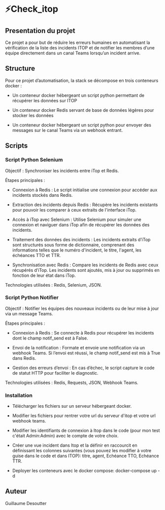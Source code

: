 # ⚡Check_itop

  
  
  

## Presentation du projet

  

Ce projet a pour but de réduire les erreurs humaines en automatisant la vérification de la liste des incidents ITOP et de notifier les membres d’une équipe directement dans un canal Teams lorsqu’un incident arrive.

  

## Structure

  

Pour ce projet d’automatisation, la stack se décompose en trois conteneurs docker :

-  Un conteneur docker hébergeant un script python permettant de récupérer les données sur ITOP

-  Un conteneur docker Redis servant de base de données légères pour stocker les données

-  Un conteneur docker hébergeant un script python pour envoyer des messages sur le canal Teams via un webhook entrant.

  

## Scripts

  

### Script Python Selenium
  

Objectif : Synchroniser les incidents entre iTop et Redis.

Étapes principales :

- Connexion à Redis : Le script initialise une connexion pour accéder aux incidents stockés dans Redis.

- Extraction des incidents depuis Redis : Récupère les incidents existants pour pouvoir les comparer à ceux extraits de l'interface iTop.

- Accès à iTop avec Selenium : Utilise Selenium pour simuler une connexion et naviguer dans iTop afin de récupérer les données des incidents.

- Traitement des données des incidents : Les incidents extraits d’iTop sont structurés sous forme de dictionnaire, comprenant des informations telles que le numéro d'incident, le titre, l'agent, les échéances TTO et TTR.

- Synchronisation avec Redis : Compare les incidents de Redis avec ceux récupérés d’iTop. Les incidents sont ajoutés, mis à jour ou supprimés en fonction de leur état dans iTop.

Technologies utilisées : Redis, Selenium, JSON.

  

###  Script Python Notifier

  

Objectif : Notifier les équipes des nouveaux incidents ou de leur mise à jour via un message Teams.

Étapes principales :

- Connexion à Redis : Se connecte à Redis pour récupérer les incidents dont le champ notif_send est à False.

- Envoi de la notification : Formate et envoie une notification via un webhook Teams. Si l’envoi est réussi, le champ notif_send est mis à True dans Redis.

- Gestion des erreurs d’envoi : En cas d’échec, le script capture le code de statut HTTP pour faciliter le diagnostic.

Technologies utilisées : Redis, Requests, JSON, Webhook Teams.

### 
### Installation


- Télécharger les fichiers sur un serveur hébergeant docker.
  
- Modifier les fichiers pour rentrer votre url du serveur d'itop et votre url webhook teams.
  
- Modifier les identifiants de connexion à Itop dans le code (pour mon test c'était Admin:Admin) avec le compte de votre choix.
  
- Créer une vue incident dans Itop et la définir en raccourcit en définissant les colonnes suivantes (vous pouvez les modifier à votre guise dans le code et dans ITOP): titre, agent, Echéance TTO, Echéance TTR.
  
- Deployer les conteneurs avec le docker compose: docker-compose up -d
  

## Auteur

Guillaume Desoutter

